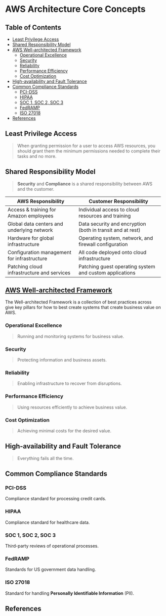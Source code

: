 # AWS Architecture Core Concepts

## Table of Contents

<!-- START doctoc generated TOC please keep comment here to allow auto update -->
<!-- DON'T EDIT THIS SECTION, INSTEAD RE-RUN doctoc TO UPDATE -->

- [Least Privilege Access](#least-privilege-access)
- [Shared Responsibility Model](#shared-responsibility-model)
- [AWS Well-architected Framework](#aws-well-architected-framework)
  - [Operational Excellence](#operational-excellence)
  - [Security](#security)
  - [Reliability](#reliability)
  - [Performance Efficiency](#performance-efficiency)
  - [Cost Optimization](#cost-optimization)
- [High-availability and Fault Tolerance](#high-availability-and-fault-tolerance)
- [Common Compliance Standards](#common-compliance-standards)
  - [PCI-DSS](#pci-dss)
  - [HIPAA](#hipaa)
  - [SOC 1, SOC 2, SOC 3](#soc-1-soc-2-soc-3)
  - [FedRAMP](#fedramp)
  - [ISO 27018](#iso-27018)
- [References](#references)

<!-- END doctoc generated TOC please keep comment here to allow auto update -->

## Least Privilege Access

> When granting permission for a user to access AWS resources,
> you should grant them the minimum permissions needed
> to complete their tasks and no more.

## Shared Responsibility Model

> **Security** and **Compliance** is a shared responsibility between AWS and the customer.

| **AWS Responsibility**                      | **Customer Responsibility**                                |
| ------------------------------------------- | ---------------------------------------------------------- |
| Access & training for Amazon employees      | Individual access to cloud resources and training          |
| Global data centers and underlying network  | Data security and encryption (both in transit and at rest) |
| Hardware for global infrastructure          | Operating system, network, and firewall configuration      |
| Configuration management for infrastructure | All code deployed onto cloud infrastructure                |
| Patching cloud infrastructure and services  | Patching guest operating system and custom applications    |

## [AWS Well-architected Framework](https://aws.amazon.com/architecture/well-architected)

The Well-architected Framework is a collection of best practices across give key pillars
for how to best create systems that create business value on AWS.

### Operational Excellence

> Running and monitoring systems for business value.

### Security

> Protecting information and business assets.

### Reliability

> Enabling infrastructure to recover from disruptions.

### Performance Efficiency

> Using resources efficiently to achieve business value.

### Cost Optimization

> Achieving minimal costs for the desired value.

## High-availability and Fault Tolerance

> Everything fails all the time.

## Common Compliance Standards

### PCI-DSS

Compliance standard for processing credit cards.

### HIPAA

Compliance standard for healthcare data.

### SOC 1, SOC 2, SOC 3

Third-party reviews of operational processes.

### FedRAMP

Standards for US government data handling.

### ISO 27018

Standard for handling **Personally Identifiable Information** (PII).

## References
